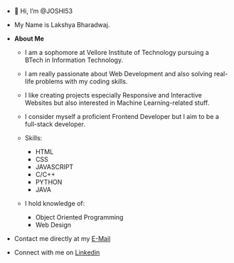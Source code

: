 - 👋 Hi, I’m @JOSHI53
- My Name is Lakshya Bharadwaj.

- **About Me**
    - I am a sophomore at Vellore Institute of Technology pursuing a BTech in Information Technology.

    - I am really passionate about Web Development and also solving real-life problems with my coding skills.

    - I like creating projects especially Responsive and Interactive Websites but also interested in Machine Learning-related stuff.

    - I consider myself a proficient Frontend Developer but I aim to be a full-stack developer.

    - Skills: 
        - HTML  
        - CSS  
        - JAVASCRIPT
        - C/C++  
        - PYTHON  
        - JAVA

    - I hold knowledge of:
        - Object Oriented Programming 
        - Web Design

    
- Contact me directly at my [E-Mail](lbharadwaj53@gmail.com)
- Connect with me on [Linkedin](https://www.linkedin.com/in/joshi53/)

<!---
JOSHI53/JOSHI53 is a ✨ special ✨ repository because its `README.md` (this file) appears on your GitHub profile.
You can click the Preview link to take a look at your changes.
--->
